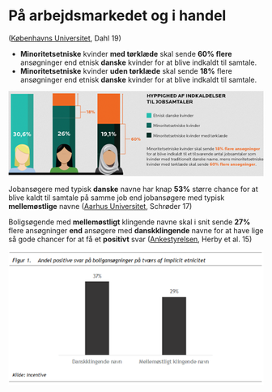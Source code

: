 # På arbejdsmarkedet og i handel

([Københavns Universitet](https://menneskeret.dk/sites/menneskeret.dk/files/media/dokumenter/malte\_dahl\_forskning.pdf), Dahl 19)

* **Minoritetsetniske** kvinder **med tørklæde** skal sende **60% flere** ansøgninger end etnisk **danske** kvinder for at blive indkaldt til samtale.
* **Minoritetsetniske** kvinder **uden tørklæde** skal sende **18%** flere ansøgninger end etnisk **danske** kvinder for at blive indkaldt til samtale.

![Københavns Universitet, Dahl 19](<../../../.gitbook/assets/billede (8).png>)

Jobansøgere med typisk **danske** navne har knap **53%** større chance for at blive kaldt til samtale på samme job end jobansøgere med typisk **mellemøstlige** navne ([Aarhus Universitet](https://bss.au.dk/om-aarhus-bss/nyheder/vis/artikel/peter-kommer-lettere-til-jobsamtale-end-ali), Schrøder 17)

Boligsøgende med **mellemøstligt** klingende navne skal i snit sende **27%** flere ansøgninger **end** ansøgere med **danskklingende** navne for at have lige så gode chancer for at få et **positivt** svar ([Ankestyrelsen](https://ast.dk/filer/ankestyrelsen-generelt/antidiskriminationsenheden/rapport-om-etnisk-diskrimination-pa-boligmarkedet.pdf/@@download/file/Rapport%20om%20etnisk%20diskrimination%20p%C3%A5%20boligmarkedet.pdf), Herby et al. 15)

![Ankestyrelsen, Herby et al. 15](<../../../.gitbook/assets/billede (11).png>)

